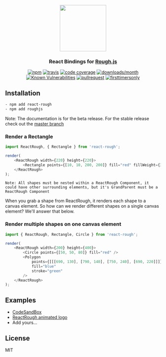 <p align="center">
  <img src="https://raw.githubusercontent.com/ooade/react-rough/6a550a44fd92b34102ff74dad0703fb3c7418dcb/logo.png" height="150" />
  <h3 align="center">React Bindings for <a href="https://github.com/pshihn/rough">Rough.js</a></h3>
  <p align="center">
  <a href="https://www.npmjs.org/package/react-rough"><img src="https://img.shields.io/npm/v/react-rough.svg?style=flat-square" alt="npm"></a>
  <a href="https://travis-ci.org/ooade/react-rough"><img src="https://img.shields.io/travis/ooade/react-rough/beta.svg?style=flat-square" alt="travis"></a>
  <a href="https://github.com/ooade/react-rough"><img src="https://img.shields.io/codecov/c/github/ooade/react-rough.svg?style=flat-square" alt="code coverage"></a>
  <a href="https://github.com/ooade/react-rough"><img src="https://img.shields.io/npm/dm/react-rough.svg?style=flat-square" alt="downloads/month"></a>
  <a href="https://snyk.io/test/github/ooade/react-rough"><img src="https://snyk.io/test/github/ooade/react-rough/badge.svg?style=flat-square" alt="Known Vulnerabilities" data-canonical-src="https://snyk.io/test/github/ooade/react-rough" style="max-width:100%;"></a>
  <a href="http://makeapullrequest.com"><img src="https://img.shields.io/badge/PR(s)-welcome-brightgreen.svg?style=flat-square" alt="pullrequest"></a>
  <a href="http://www.firsttimersonly.com"><img src="https://img.shields.io/badge/first--timers--only-friendly-blue.svg?style=flat-square" alt="firsttimersonly"></a>
  </p>
</p>

## Installation

```sh
- npm add react-rough
- npm add roughjs
```

Note: The documentation is for the beta release. For the stable release check out the [master branch](https://github.com/ooade/react-rough/tree/master)

### Render a Rectangle

```js
import ReactRough, { Rectangle } from 'react-rough';

render(
	<ReactRough width={220} height={220}>
		<Rectangle points={[10, 10, 200, 200]} fill="red" fillWeight={3} />
	</ReactRough>
);
```

`Note: All shapes must be nested within a ReactRough Component, it could have other surrounding elements, but it's GrandParent must be a ReactRough Component`

When you grab a shape from ReactRough, it renders each shape to a canvas element. So how can we render different shapes on a single canvas element? We'll answer that below.

### Render multiple shapes on one canvas element

```js
import { ReactRough, Rectangle, Circle } from 'react-rough';

render(
	<ReactRough width={200} height={400}>
		<Circle points={[50, 50, 80]} fill="red" />
		<Polygon
			points={[[[690, 130], [790, 140], [750, 240], [690, 220]]]}
			fill="blue"
			stroke="green"
		/>
	</ReactRough>
);
```

## Examples

- [CodeSandBox](https://codesandbox.io/s/r582mor7wq)
- [ReactRough animated logo](https://jsfiddle.net/ooade/f8cmbfwL/)
- Add yours...

## License

MIT
